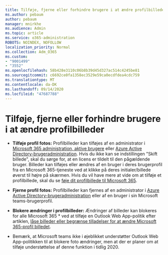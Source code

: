 ```yaml
---
title: Tilføje, fjerne eller forhindre brugere i at ændre profilbilleder
ms.author: pebaum
author: pebaum
manager: mnirkhe
ms.audience: Admin
ms.topic: article
ms.service: o365-administration
ROBOTS: NOINDEX, NOFOLLOW
localization_priority: Normal
ms.collection: Adm_O365
ms.custom:
- "9001499"
- "3552"
ms.openlocfilehash: 58b428e3110c06b8b39d45d327ac514c4245be81
ms.sourcegitcommit: c6692ce0fa1358ec3529e59ca0ecdfdea4cdc759
ms.translationtype: MT
ms.contentlocale: da-DK
ms.lasthandoff: 09/14/2020
ms.locfileid: "47687788"
---
```

# <a name="add-remove-or-prevent-users-from-changing-profile-photos"></a>Tilføje, fjerne eller forhindre brugere i at ændre profilbilleder

- **Tilføje profil fotos:** Profilbilleder kan tilføjes af en administrator i [Microsoft 365 administration, aktive brugere](https://admin.microsoft.com/Adminportal/Home?source=applauncher#/users) eller  [Azure Active Directory-brugeradministration](https://portal.azure.com/#blade/Microsoft_AAD_IAM/UsersManagementMenuBlade/AllUsers).  Hvis du ikke kan se indstillingen "Skift billede", skal du sørge for, at en licens er tildelt til den pågældende bruger. Billeder kan tilføjes eller ændres af en bruger i deres brugerprofil fra en Microsoft 365-tjeneste ved at klikke på deres initialer/billede øverst til højre på skærmen. Hvis du vil have mere at vide om at tilføje et profilbillede, skal du se [føje dit profilbillede til Microsoft 365](https://support.office.com/article/add-your-profile-photo-to-office-365-2eaf93fd-b3f1-43b9-9cdc-bdcd548435b7).

- **Fjerne profil fotos:** Profilbilleder kan fjernes af en administrator i [Azure Active Directory-brugeradministration](https://portal.azure.com/#blade/Microsoft_AAD_IAM/UsersManagementMenuBlade/AllUsers) eller af en bruger i sin Microsoft teams-brugerprofil.

- **Blokere ændringer i profilbilleder:** Ændringer af billeder kan blokeres for alle Microsoft 365 * ved at tilføje en Outlook Web App-politik efter artiklen, [låse billeder eller begrænse tilladelser for at ændre Microsoft 365-profil billedet](https://answers.microsoft.com/msoffice/forum/msoffice_o365admin-mso_manage/locking-photos-or-restricting-permissions-to/1d19ae4f-de5d-4c3d-a0ad-4b8b8ac32e3d).

* Bemærk, at Microsoft teams ikke i øjeblikket understøtter Outlook Web App-politikken til at blokere foto ændringer, men at der er planer om at tilføje understøttelse af denne funktion i tidlig 2020.
